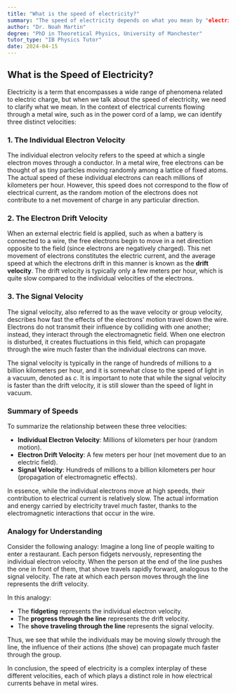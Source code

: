 ```yaml
---
title: "What is the speed of electricity?"
summary: "The speed of electricity depends on what you mean by "electricity".  While individual electrons move slowly, electromagnetic effects travel close to the speed of light, carrying energy and information down wires. This is why you experience an almost instant response when you turn on a light switch, even though electrons themselves move much slower."
author: "Dr. Noah Martin"
degree: "PhD in Theoretical Physics, University of Manchester"
tutor_type: "IB Physics Tutor"
date: 2024-04-15
---
```


## What is the Speed of Electricity?

Electricity is a term that encompasses a wide range of phenomena related to electric charge, but when we talk about the speed of electricity, we need to clarify what we mean. In the context of electrical currents flowing through a metal wire, such as in the power cord of a lamp, we can identify three distinct velocities:

### 1. The Individual Electron Velocity

The individual electron velocity refers to the speed at which a single electron moves through a conductor. In a metal wire, free electrons can be thought of as tiny particles moving randomly among a lattice of fixed atoms. The actual speed of these individual electrons can reach millions of kilometers per hour. However, this speed does not correspond to the flow of electrical current, as the random motion of the electrons does not contribute to a net movement of charge in any particular direction.

### 2. The Electron Drift Velocity

When an external electric field is applied, such as when a battery is connected to a wire, the free electrons begin to move in a net direction opposite to the field (since electrons are negatively charged). This net movement of electrons constitutes the electric current, and the average speed at which the electrons drift in this manner is known as the **drift velocity**. The drift velocity is typically only a few meters per hour, which is quite slow compared to the individual velocities of the electrons.

### 3. The Signal Velocity

The signal velocity, also referred to as the wave velocity or group velocity, describes how fast the effects of the electrons' motion travel down the wire. Electrons do not transmit their influence by colliding with one another; instead, they interact through the electromagnetic field. When one electron is disturbed, it creates fluctuations in this field, which can propagate through the wire much faster than the individual electrons can move. 

The signal velocity is typically in the range of hundreds of millions to a billion kilometers per hour, and it is somewhat close to the speed of light in a vacuum, denoted as $c$. It is important to note that while the signal velocity is faster than the drift velocity, it is still slower than the speed of light in vacuum.

### Summary of Speeds

To summarize the relationship between these three velocities:

- **Individual Electron Velocity**: Millions of kilometers per hour (random motion).
- **Electron Drift Velocity**: A few meters per hour (net movement due to an electric field).
- **Signal Velocity**: Hundreds of millions to a billion kilometers per hour (propagation of electromagnetic effects).

In essence, while the individual electrons move at high speeds, their contribution to electrical current is relatively slow. The actual information and energy carried by electricity travel much faster, thanks to the electromagnetic interactions that occur in the wire. 

### Analogy for Understanding

Consider the following analogy: Imagine a long line of people waiting to enter a restaurant. Each person fidgets nervously, representing the individual electron velocity. When the person at the end of the line pushes the one in front of them, that shove travels rapidly forward, analogous to the signal velocity. The rate at which each person moves through the line represents the drift velocity. 

In this analogy:
- The **fidgeting** represents the individual electron velocity.
- The **progress through the line** represents the drift velocity.
- The **shove traveling through the line** represents the signal velocity.

Thus, we see that while the individuals may be moving slowly through the line, the influence of their actions (the shove) can propagate much faster through the group. 

In conclusion, the speed of electricity is a complex interplay of these different velocities, each of which plays a distinct role in how electrical currents behave in metal wires.
    